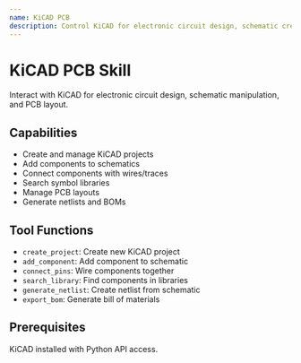 ```yaml
---
name: KiCAD PCB
description: Control KiCAD for electronic circuit design, schematic creation, and PCB layout operations
---
```


# KiCAD PCB Skill

Interact with KiCAD for electronic circuit design, schematic manipulation, and PCB layout.

## Capabilities

- Create and manage KiCAD projects
- Add components to schematics
- Connect components with wires/traces
- Search symbol libraries
- Manage PCB layouts
- Generate netlists and BOMs

## Tool Functions

- `create_project`: Create new KiCAD project
- `add_component`: Add component to schematic
- `connect_pins`: Wire components together
- `search_library`: Find components in libraries
- `generate_netlist`: Create netlist from schematic
- `export_bom`: Generate bill of materials

## Prerequisites

KiCAD installed with Python API access.
